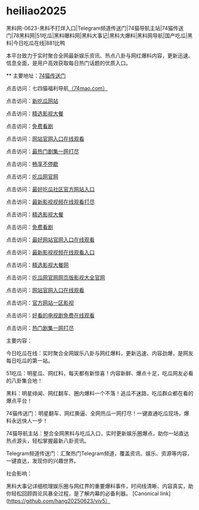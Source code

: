 # heiliao2025
黑料网-0623-黑料不打烊入口|Telegram频道传送门|74猫导航主站|74猫传送门|78黑料网|51吃瓜|黑料曝料网|黑料大事记|黑料大爆料|黑料网导航|国产吃瓜|黑料|今日吃瓜在线|881比鸭

本平台致力于实时聚合全网最新娱乐资讯、热点八卦与网红爆料内容，更新迅速、信息全面，是用户高效获取每日热门话题的优质入口。

** 主要地址：<a href="https://74mao.com/">74猫传送门</a>

点击访问：七四猫福利导航<a href="https://74mao.com/">（74mao.com）</a>

点击访问：<a href="https://cg1-46.pages.dev/">新吃瓜网站</a>

点击访问：<a href="https://cg2-46.pages.dev/">精选影视大餐</a>

点击访问：<a href="https://cg3-46.pages.dev/">免费看剧</a>

点击访问：<a href="https://cg4-46.pages.dev/">网站官网入口在线观看</a>

点击访问：<a href="https://cg1-47.pages.dev/">最热门剧集一网打尽</a>

点击访问：<a href="https://cg2-47.pages.dev/">畅享不停歇</a>

点击访问：<a href="https://cg3-47.pages.dev/">吃瓜网官网</a>

点击访问：<a href="https://cg4-47.pages.dev/">最好吃瓜社区官方网站入口</a>

点击访问：<a href="https://cg1-48.pages.dev/">最新影视视频在线观看打尽</a>

点击访问：<a href="https://cg2-48.pages.dev/">精选影视大餐</a>

点击访问：<a href="https://cg3-48.pages.dev/">免费看剧</a>

点击访问：<a href="https://cg4-48.pages.dev/">最好网站官网入口在线观看 </a>

点击访问：<a href="https://cg1-49.pages.dev/">最新影视视频在线观看入口</a>

点击访问：<a href="https://cg2-49.pages.dev/">精选影视大餐网</a>

点击访问：<a href="https://cg3-49.pages.dev/">吃瓜网官网网页版影视大全官网</a>

点击访问：<a href="https://cg4-49.pages.dev/">网站官网入口在线观看</a>

点击访问：<a href="https://cg9-37.pages.dev/">官方网站一区影视</a>

点击访问：<a href="https://cg5-37.pages.dev/">好看的电视剧免费在线观看</a>

点击访问：<a href="https://cg1-34.pages.dev/">热门剧集一网打尽</a>

主要内容：

今日吃瓜在线：实时聚合全网娱乐八卦与网红爆料，更新迅速、内容劲爆，是网友每日吃瓜的第一站。

51吃瓜：明星瓜、网红料，每天都有新惊喜！内容新鲜、爆点十足，吃瓜网友必看的八卦集合地！

黑料：明星绯闻、网红翻车、圈内爆料一个不落！追瓜不迷路，吃瓜群众都在看的爆点平台！

74猫传送门：明星翻车、网红撕逼、全网热瓜一网打尽！一键直通吃瓜现场，爆料永远快人一步！

74猫导航主站：整合全网黑料与吃瓜入口，实时更新娱乐圈爆点，助你一站直达热点源头，轻松掌握最新八卦资讯。

Telegram频道传送门：汇聚热门Telegram频道，覆盖资讯、娱乐、资源等内容，一键直达，发现你的兴趣世界。

社会影响：

黑料大事记详细梳理娱乐圈与网红界的重要爆料事件，时间线清晰、内容真实，助你轻松回顾舆论风暴全过程，是了解内幕的必备利器。
[Canonical link](https://github.com/hang20250623/viv5）
